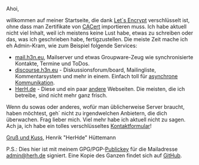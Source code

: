 Ahoi,

willkommen auf meiner Startseite, die dank [Let´s Encrypt][letsencrypt] verschlüsselt ist, ohne dass man Zertifikate von [CACert] importieren muss.  Ich habe aktuell nicht viel Inhalt, weil ich meistens keine Lust habe, etwas zu schreiben oder das, was ich geschrieben habe, fertigzustellen.  Die meiste Zeit mache ich eh Admin-Kram, wie zum Beispiel folgende Services:

* [mail.h3n.eu], Mailserver und etwas Groupware-Zeug wie synchronisierte Kontakte, Termine und ToDos.
* [discourse.h3n.eu] - Diskussionsforum/board, Mailingliste, Kommentarsystem und mehr in einem.  Einfach toll für [asynchrone Kommunikation].
* [HerH.de] - Diese und ein paar [andere] Webseiten. Die meisten, die ich betreibe, sind nicht mehr ganz frisch.

Wenn du sowas oder anderes, wofür man üblicherweise Server braucht, haben möchtest, geh´ nicht zu irgendwelchen Anbietern, die dich überwachen.  Frag lieber mich.  Viel mehr habe ich aktuell nicht zu sagen.  Ach ja, ich habe ein tolles verschlüsseltes [Kontaktformular]!

[Gruß und Kuss][zaphod],
Henrik "HerHde" Hüttemann

P.S.:  Dies hier ist mit meinem GPG/PGP-[Publickey] für die Mailadresse [admin@herh.de] signiert.  Eine Kopie des Ganzen findet sich auf [GitHub].

  [letsencrypt]: https://letsencrypt.org/ "Freie und automatisierte Zertifikate, beispielsweise für HTTPS." 
  [cacert]: https://www.cacert.org/ "CAcert.org ist eine von einer Gemeinschaft betriebene Zertifizierungsstelle, die kostenfreie Zertifikate für jedermann ausstellt.  IMHO vertrauenswürdiger als kommerzielle CAs. Alles eine lange Geschichte."
  [mail.h3n.eu]: https://mail.h3n.eu/
  [discourse.h3n.eu]: https://discourse.h3n.eu/
  [asynchrone kommunikation]: https://de.wikipedia.org/wiki/Asynchrone_Kommunikation
  [herh.de]: http://herh.de/ "Meine alte Webseite, da sind sogar noch Inhalte."
  [andere]: http://v5.herh.de/ "Meine zukünftige Webseite, äußerst alpha (nicht dominant, sondern eher so BERig."
  [kontaktformular]: https://h3n.eu/contact/
  [zaphod]: http://www.imdb.com/title/tt0371724/quotes?item=qt0351059
  [publickey]: ./herhde.asc
  [admin@herh.de]: mailto:admin@herh.de
  [github]: https://github.com/HerHde/startseite/ "Aus Gründen der Ausfallsicherheit und Nachvollziehbarkeit."
